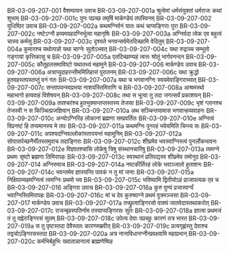 BR-03-09-207-001	वैशम्पायन उवाच
BR-03-09-207-001a	श्रुत्वेमां धर्मसंयुक्तां धर्मराजः कथां शुभाम्
BR-03-09-207-001c	पुनः पप्रच्छ तमृषिं मार्कण्डेयं तपस्विनम्
BR-03-09-207-002	युधिष्ठिर उवाच
BR-03-09-207-002a	कथमग्निर्वनं यातः कथं चाप्यङ्गिराः पुरा
BR-03-09-207-002c	नष्टेऽग्नौ हव्यमवहदग्निर्भूत्वा महानृषिः
BR-03-09-207-003a	अग्निर्यदा त्वेक एव बहुत्वं चास्य कर्मसु
BR-03-09-207-003c	दृश्यते भगवन्सर्वमेतदिच्छामि वेदितुम्
BR-03-09-207-004a	कुमारश्च यथोत्पन्नो यथा चाग्नेः सुतोऽभवत्
BR-03-09-207-004c	यथा रुद्राच्च सम्भूतो गङ्गायां कृत्तिकासु च
BR-03-09-207-005a	एतदिच्छाम्यहं त्वत्तः श्रोतुं भार्गवनन्दन
BR-03-09-207-005c	कौतूहलसमाविष्टो यथातथ्यं महामुने
BR-03-09-207-006	मार्कण्डेय उवाच
BR-03-09-207-006a	अत्राप्युदाहरन्तीममितिहासं पुरातनम्
BR-03-09-207-006c	यथा क्रुद्धो हुतवहस्तपस्तप्तुं वनं गतः
BR-03-09-207-007a	यथा च भगवानग्निः स्वयमेवाङ्गिराभवत्
BR-03-09-207-007c	सन्तापयन्स्वप्रभया नाशयंस्तिमिराणि च
BR-03-09-207-008a	आश्रमस्थो महाभागो हव्यवाहं विशेषयन्
BR-03-09-207-008c	तथा स भूत्वा तु तदा जगत्सर्वं प्रकाशयन्
BR-03-09-207-009a	तपश्चरंश्च हुतभुक्सन्तप्तस्तस्य तेजसा
BR-03-09-207-009c	भृशं ग्लानश्च तेजस्वी न स किञ्चित्प्रजज्ञिवान्
BR-03-09-207-010a	अथ सञ्चिन्तयामास भगवान्हव्यवाहनः
BR-03-09-207-010c	अन्योऽग्निरिह लोकानां ब्रह्मणा सम्प्रवर्तितः
BR-03-09-207-010e	अग्नित्वं विप्रनष्टं हि तप्यमानस्य मे तपः
BR-03-09-207-011a	कथमग्निः पुनरहं भवेयमिति चिन्त्य सः
BR-03-09-207-011c	अपश्यदग्निवल्लोकांस्तापयन्तं महामुनिम्
BR-03-09-207-012a	सोपासर्पच्छनैर्भीतस्तमुवाच तदाङ्गिराः
BR-03-09-207-012c	शीघ्रमेव भवस्वाग्निस्त्वं पुनर्लोकभावनः
BR-03-09-207-012e	विज्ञातश्चासि लोकेषु त्रिषु संस्थानचारिषु
BR-03-09-207-013a	त्वमग्ने प्रथमः सृष्टो ब्रह्मणा तिमिरापहः
BR-03-09-207-013c	स्वस्थानं प्रतिपद्यस्व शीघ्रमेव तमोनुद
BR-03-09-207-014	अग्निरुवाच
BR-03-09-207-014a	नष्टकीर्तिरहं लोके भवाञ्जातो हुताशनः
BR-03-09-207-014c	भवन्तमेव ज्ञास्यन्ति पावकं न तु मां जनाः
BR-03-09-207-015a	निक्षिपाम्यहमग्नित्वं त्वमग्निः प्रथमो भव
BR-03-09-207-015c	भविष्यामि द्वितीयोऽहं प्राजापत्यक एव च
BR-03-09-207-016	अङ्गिरा उवाच
BR-03-09-207-016a	कुरु पुण्यं प्रजास्वर्ग्यं भवाग्निस्तिमिरापहः
BR-03-09-207-016c	मां च देव कुरुष्वाग्ने प्रथमं पुत्रमञ्जसा
BR-03-09-207-017	मार्कण्डेय उवाच
BR-03-09-207-017a	तच्छ्रुत्वाङ्गिरसो वाक्यं जातवेदास्तथाकरोत्
BR-03-09-207-017c	राजन्बृहस्पतिर्नाम तस्याप्यङ्गिरसः सुतः
BR-03-09-207-018a	ज्ञात्वा प्रथमजं तं तु वह्नेराङ्गिरसं सुतम्
BR-03-09-207-018c	उपेत्य देवाः पप्रच्छुः कारणं तत्र भारत
BR-03-09-207-019a	स तु पृष्टस्तदा देवैस्ततः कारणमब्रवीत्
BR-03-09-207-019c	प्रत्यगृह्णंस्तु देवाश्च तद्वचोऽङ्गिरसस्तदा
BR-03-09-207-020a	अत्र नानाविधानग्नीन्प्रवक्ष्यामि महाप्रभान्
BR-03-09-207-020c	कर्मभिर्बहुभिः ख्यातान्नानात्वं ब्राह्मणेष्विह
